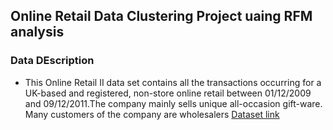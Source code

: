 ## Online Retail Data Clustering Project uaing RFM analysis
### Data DEscription 
- This Online Retail II data set contains all the transactions occurring for a UK-based and registered, non-store online retail between 01/12/2009 and 09/12/2011.The company mainly sells unique all-occasion gift-ware. Many customers of the company are wholesalers [Dataset link](https://archive.ics.uci.edu/dataset/502/online+retail+ii)


